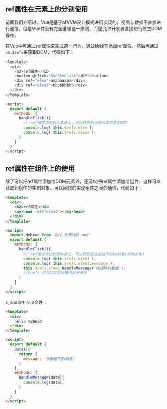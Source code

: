 ## ref属性在元素上的分别使用

前面我们介绍过，Vue是基于MVVM设计模式进行实现的，视图与数据不直接进行通信，但是Vue并没有完全遵循这一原则，而是允许开发者直接进行原生DOM操作。

在Vue中可通过ref属性来完成这一行为，通过给标签添加ref属性，然后再通过`vm.$refs`来获取DOM，代码如下：

```js
<template>
  <div>
    <h2>ref属性</h2>
    <button @click="handleClick">点击</button>
    <div ref="elem">aaaaaaaaa</div>
    <div ref="elem2">bbbbbbbbb</div>
  </div>
</template>

<script>
  export default {
    methods: {
      handleClick(){
        // ref属性添加到元素身上，可以获取到当前元素的原生DOM
        console.log( this.$refs.elem );
        console.log( this.$refs.elem2 );
      }
    }
  }
</script>
```

## ref属性在组件上的使用

除了可以把ref属性添加给DOM元素外，还可以把ref属性添加给组件，这样可以获取到组件的实例对象，可以间接的实现组件之间的通信，代码如下：

```html
<template>
  <div>
    <h2>ref属性</h2>
    <my-head ref="elem3"></my-head>
  </div>
</template>

<script>
  import MyHead from '@/2_头部组件.vue'
  export default {
    methods: {
      handleClick(){
        // ref属性添加到组件身上，可以获取到当前组件的vm对象(实例对象)
        console.log( this.$refs.elem3 );
        console.log( this.$refs.elem3.message );
        this.$refs.elem3.handleMessage('根组件的数据');
        //$refs 也可以实现间接的父子通信
      }
    }
  }
</script>
```

`2_头部组件.vue`文件：

```html
<template>
  <div>
    hello myhead
  </div>
</template>

<script>
  export default {
    data(){
      return {
        message: '头部组件的消息'
      }
    },
    methods: {
      handleMessage(data){
        console.log(data);
      }
    }
  }
</script>
```